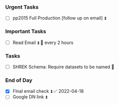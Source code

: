 ### Urgent Tasks
- [ ] pp2015 Full Production [follow up on email] ⏫
### Important Tasks
- [ ] Read Email ⏫ 🔁 every 2 hours
### Tasks
- [ ] SHREK Schema: Require datasets to be named 🔽

### End of Day
- [x] FInal email check ⏫ ✅ 2022-04-18
- [ ] Google DN link ⏫